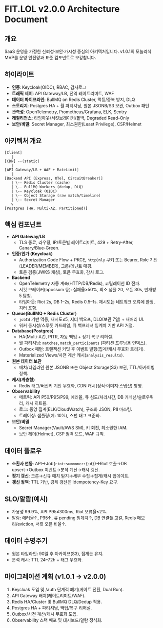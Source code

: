 # FIT.LOL v2.0.0 Architecture Document

## 개요
SaaS 운영을 가정한 신뢰성·보안·가시성 중심의 아키텍처입니다. v1.0.1의 모놀리식 MVP를 운영 안전망과 표준 컴포넌트로 보강합니다.

## 하이라이트
- **인증**: Keycloak(OIDC), RBAC, 감사로그
- **트래픽 제어**: API Gateway/LB, 전역 레이트리미트, WAF
- **데이터 파이프라인**: BullMQ on Redis Cluster, 멱등/중복 방지, DLQ
- **스토리지**: Postgres HA + 월 파티셔닝, 원본 JSONB/S3 보관, Outbox 패턴
- **관측성**: OpenTelemetry, Prometheus/Grafana, ELK, Sentry
- **레질리언스**: 타임아웃/서킷브레이커/폴백, Degraded Read-Only
- **보안/비밀**: Secret Manager, 최소권한(Least Privilege), CSP/Helmet

## 아키텍처 개요
```
[Client]
   |
[CDN] --(static)
   |
[API Gateway/LB + WAF + RateLimit]
   |
[Backend API (Express, OTel, CircuitBreaker)]
   | \-- Redis Cluster (cache)
   | \-- BullMQ Workers (dedup, DLQ)
   | \-- Keycloak (OIDC)
   | \-- Object Storage (raw match/timeline)
   | \-- Secret Manager
   v
[Postgres (HA, Multi-AZ, Partitioned)]
```

## 핵심 컴포넌트
- **API Gateway/LB**
  - TLS 종료, 라우팅, IP/토큰별 레이트리미트, 429 + Retry-After, Canary/Blue-Green.
- **인증/인가 (Keycloak)**
  - Authorization Code Flow + PKCE, `httpOnly` 쿠키 또는 Bearer, Role 기반(LEADER/MEMBER), 그룹/테넌트 매핑.
  - 토큰 검증(JWKS 캐싱), 토큰 무효화, 감사 로그.
- **Backend**
  - OpenTelemetry 자동 계측(HTTP/DB/Redis), 코릴레이션 ID 전파.
  - 서킷 브레이커(opossum 등): 실패율≥50%, 최소 샘플 20, 오픈 30s, 반개방 5 탐침.
  - 타임아웃: Riot 2s, DB 1–2s, Redis 0.5–1s. 재시도는 네트워크 오류에 한정, 지터 포함.
- **Queue(BullMQ + Redis Cluster)**
  - `jobId` 기반 멱등, 재시도≤5, 지터 백오프, DLQ(보관 7일) + 재처리 UI.
  - 워커 동시성/스루풋 가드레일, 큐 백프레셔 임계치 기반 API 거절.
- **Database(Postgres)**
  - HA(Multi-AZ), PITR, 자동 백업 + 정기 복구 리허설.
  - 월 파티셔닝: `matches`, `match_participants` (파티션 프루닝용 인덱스).
  - Outbox 패턴: 트랜잭션 커밋 후 이벤트 발행(집계/캐시 무효화 트리거).
  - Materialized Views/사전 계산 캐시(`analysis_results`).
- **원본 데이터 보관**
  - 매치/타임라인 원본 JSONB 또는 Object Storage(S3) 보관, TTL/아카이빙 정책.
- **캐시(계층형)**
  - Redis 태그/버전키 기반 무효화, CDN 캐시(정적·이미지·스냅샷) 병행.
- **Observability**
  - 메트릭: API P50/P95/P99, 에러율, 큐 심도/처리시간, DB 커넥션/슬로우쿼리, 캐시 히트율.
  - 로그: 중앙 집계(ELK/CloudWatch), 구조화 JSON, PII 마스킹.
  - 트레이싱: 샘플링(예: 10%), 스팬 태그 표준화.
- **보안/비밀**
  - Secret Manager(Vault/AWS SM), 키 회전, 최소권한 IAM.
  - 보안 헤더(Helmet), CSP 엄격 모드, WAF 규칙.

## 데이터 플로우
- **소환사 연동**: API→Job(`riot:summoner:{id}`)→Riot 호출→DB upsert→Outbox 이벤트→분석 계산→캐시 갱신.
- **정기 갱신**: 크론→신규 매치 탐지→세부 수집→집계/캐시 업데이트.
- **갱신 정책**: TTL 기반, 강제 갱신은 Idempotency-Key 요구.

## SLO/알람(예시)
- 가용성 99.9%, API P95≤300ms, Riot 오류율≤2%.
- 알람: 에러율↑, P95↑, 큐 pending 임계치↑, DB 연결풀 고갈, Redis 메모리/eviction, 서킷 오픈 비율↑.

## 데이터 수명주기
- 원본 타임라인: 90일 후 아카이브(S3), 집계는 유지.
- 분석 캐시: TTL 24–72h + 태그 무효화.

## 마이그레이션 계획 (v1.0.1 → v2.0.0)
1) Keycloak 도입 및 /auth 단계적 폐기(게이트 전환, Dual Run). 
2) API Gateway 배치(레이트리미트/WAF). 
3) Redis HA/Cluster 및 BullMQ DLQ/Dedup 적용. 
4) Postgres HA + 파티셔닝, 백업/복구 리허설. 
5) Outbox/사전 계산/캐시 무효화 도입. 
6) Observability 스택 배포 및 대시보드/알람 정식화.
